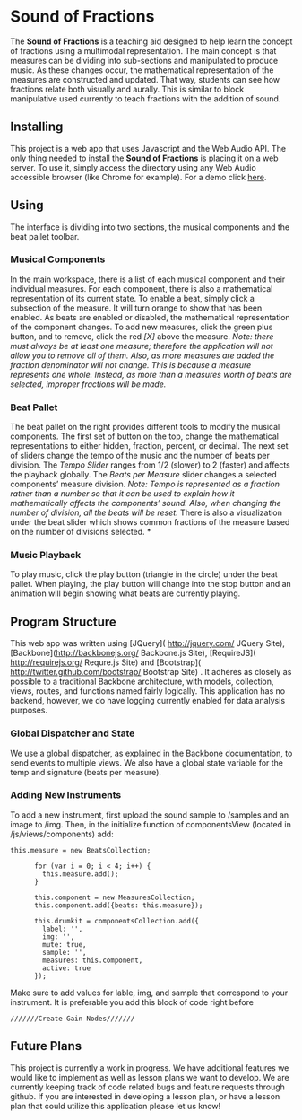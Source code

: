 # Sound of Fractions #

The **Sound of Fractions** is a teaching aid designed to help learn the concept of fractions using a multimodal representation. The main concept is that measures can be dividing into sub-sections and manipulated to produce music. As these changes occur, the mathematical representation of the measures are constructed and updated.  That way, students can see how fractions relate both visually and aurally. This is similar to block manipulative used currently to teach fractions with the addition of sound.

## Installing ##

This project is a web app that uses Javascript and the Web Audio API. The only thing needed to install the **Sound of Fractions** is placing it on a web server. To use it, simply access the directory using any Web Audio accessible browser (like Chrome for example). For a demo click [here](http://vt-chci.github.com/MusicFractions/).

## Using ##

The interface is dividing into two sections, the musical components and the beat pallet toolbar.

### Musical Components ###
In the main workspace, there is a list of each musical component and their individual measures. For each component, there is also a mathematical representation of its current state. To enable a beat, simply click a subsection of the measure. It will turn orange to show that has been enabled. As beats are enabled or disabled, the mathematical representation of the component changes. To add new measures, click the green plus button, and to remove, click the red *[X]* above the measure. *Note: there must always be at least one measure; therefore the application will not allow you to remove all of them. Also, as more measures are added the fraction denominator will not change. This is because a measure represents one whole. Instead, as more than a measures worth of beats are selected, improper fractions will be made.*

### Beat Pallet ###

The beat pallet on the right provides different tools to modify the musical components. The first set of button on the top, change the mathematical representations to either hidden, fraction, percent, or decimal. The next set of sliders change the tempo of the music and the number of beats per division. The *Tempo Slider* ranges from 1/2 (slower) to 2 (faster) and affects the playback globally. The *Beats per Measure* slider changes a selected components’ measure division. *Note: Tempo is represented as a fraction rather than a number so that it can be used to explain how it mathematically affects the components’ sound. Also, when changing the number of division, all the beats will be reset.* There is also a visualization under the beat slider which shows common fractions of the measure based on the number of divisions selected. *

### Music Playback ###

To play music, click the play button (triangle in the circle) under the beat pallet. When playing, the play button will change into the stop button and an animation will begin showing what beats are currently playing.

## Program Structure ##

This web app was written using [JQuery]( http://jquery.com/ JQuery Site), [Backbone](http://backbonejs.org/ Backbone.js Site), [RequireJS]( http://requirejs.org/ Requre.js Site) and [Bootstrap]( http://twitter.github.com/bootstrap/ Bootstrap Site) .  It adheres as closely as possible to a traditional Backbone architecture, with models, collection, views, routes, and functions named fairly logically. This application has no backend, however, we do have logging currently enabled for data analysis purposes.

### Global Dispatcher and State ###
We use a global dispatcher, as explained in the Backbone documentation, to send events to multiple views. We also have a global state variable for the temp and signature (beats per measure).

### Adding New Instruments ###
To add a new instrument, first upload the sound sample to /samples and an image to /img. Then, in the initialize function of componentsView (located in /js/views/components) add:

    this.measure = new BeatsCollection;

          for (var i = 0; i < 4; i++) {
            this.measure.add();
          }

          this.component = new MeasuresCollection;
          this.component.add({beats: this.measure});

          this.drumkit = componentsCollection.add({
            label: '',
            img: '',
            mute: true,
            sample: '',
            measures: this.component,
            active: true
          });

Make sure to add values for lable, img, and sample that correspond to your instrument. It is preferable you add this block of code right before

    ///////Create Gain Nodes///////

## Future Plans ##

This project is currently a work in progress.  We have additional features we would like to implement as well as lesson plans we want to develop.  We are currently keeping track of code related bugs and feature requests through github.  If you are interested in developing a lesson plan, or have a lesson plan that could utilize this application please let us know!
